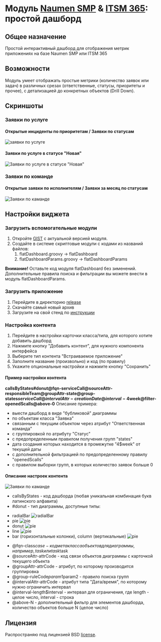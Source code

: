 # Модуль [Naumen SMP]() & [ITSM 365](): простой дашборд
## Общее назначение

Простой интерактивный дашборд для отображения метрик приложениях на базе Naumen SMP или ITSM 365

## Возможности

Модуль умеет отображать простые метрики (количество заявок или задач) в различных срезах (ответственные, статусы, приоритеты и прочее), с детализацией до конкретных объектов (Drill Down).

## Скриншоты

### Заявки по услуге

#### Открытые инциденты по приоритетам / Заявки по статусам

![заявки по услуге](https://github.com/mdemyanov/nsmp_dashboards/raw/master/screenshots/dashboard_service_calls_by_slm_service.png)

#### Заявки по услуге в статусе "Новая"

![Заявки по услуге в статусе "Новая"](https://github.com/mdemyanov/nsmp_dashboards/raw/master/screenshots/dashboard_details_new_scalls_by_slm_service.png)

### Заявки по команде

#### Открытые заявки по исполнителям / Заявки за месяц по статусам

![Заявки по каманде](https://github.com/mdemyanov/nsmp_dashboards/raw/master/screenshots/dashboard_servicecalls_by_team.png)

## Настройки виджета

### Загрузить вспомогательные модули

1. Откройте [GIST](https://gist.github.com/mdemyanov/cc9af0741303846e6231c46f38e504d4) с актуальной версией модуля.
2. Создайте в системе скриптовые модули с кодами из названий файлов:
    1. flatDashboard.groovy -> flatDashboard 
    2. flatDashboardParams.groovy -> flatDashboardParams 
    
**Внимание!** Оставьте код модуля flatDashboard без зименений. Дополнительные правила поиска и фильтрации вы можете 
внести в модуль flatDashboardParams.

### Загрузить приложение

1. Перейдите в директорию [release](https://github.com/mdemyanov/nsmp_dashboards/tree/master/release)
2. Скачайте самый новый архив
3. Загрузите на свой стенд по [инструкции](http://www.naumen.ru/docs/sd/NSD_manual.htm#setting_advanced/applications.htm#02)


### Настройка контента

1. Перейдите в настройки карточки класса/типа, для которого хотите добавить дашборд
2. Нажмите кнопку "Добавить контент", для нужного компонента интерфейса
3. Выберите тип контента "Встраиваемое приложение"
4. Заполните название (произвольно) и код (по правилу)
5. Укажите опциональные настройки и нажмите кнопку "Сохранить"

#### Пример настройки контента

**callsByStates#donut@fqn-serviceCall@sourceAttr-responsibleTeam@groupAttr-state@group-states$serviceCall@intervalAttr-creationDate@interval-4$week@filter-openedScalls@above-0**
Описание примера:
- выести дашборд в виде "бубликовой" диаграммы
- по объектам  класса "Заявка"
- связанным с текущим объектом через атрибут "Ответственная команда"
- с группировкой по атрибуту "Статус"
- с предопределенным правилом получения групп "states"
- дата создания которых находится в промежутке "4$week" от текущей даты
- с дополнительной фильтрацией по предопределенному правилу "openedScalls"
- с правилом выборки групп, в которых количество заявок больше 0


#### Описание настроек контента

![Заявки по каманде](https://github.com/mdemyanov/nsmp_dashboards/raw/master/screenshots/settings.jpg?sanitize=true)

- callsByStates - код дашборда (любая уникальная комбинация букв латинского алфавита)
- \#donut - тип диаграммы, доступные типы:
 * radialBar ![radialBar](https://github.com/mdemyanov/nsmp_dashboards/raw/master/screenshots/radialBar.svg?sanitize=true)
 * pie ![pie](https://github.com/mdemyanov/nsmp_dashboards/raw/master/screenshots/simple-pie-chart.svg?sanitize=true)
 * donut ![pie](https://github.com/mdemyanov/nsmp_dashboards/raw/master/screenshots/simple-donut-chart.svg?sanitize=true)
 * line ![pie](https://github.com/mdemyanov/nsmp_dashboards/raw/master/screenshots/basic-line-chart.svg?sanitize=true)
 * bar (горизонтальные колонки), column (вертикальные) ![pie](https://github.com/mdemyanov/nsmp_dashboards/raw/master/screenshots/basic-bar-chart.svg?sanitize=true)
- @fqn-class$case - код метакласса объектов для диаграммы, например, task или task$task
- @sourceAttr-attrCode - код связи объектов диаграммы с карточкой текущего объекта
- @groupAttr-attrCode - атрибут, по которому производится группировка
- @group-ruleCode$param1$param2 - правило поиска групп
- @intervalAttr-attrCode - атрибут типа "Дата/время", по которому нужно ограничить интервал
- @interval-length$interval - интервал для ограничения, где length - целое число, interval - строка
- @above-N - дополнительный фильтр для элементов дашборда, количество объектов больше N (целое число)

## Лицензия

Распространяю под лицензией BSD
[license](https://github.com/dart-lang/stagehand/blob/master/LICENSE).
